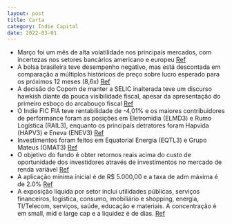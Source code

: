 ```yaml
---
layout: post
title: Carta
category: Indie Capital
date: 2022-03-01
---
```


- Março foi um mês de alta volatilidade nos principais mercados, com incertezas nos setores bancários americano e europeu
<a href="#" onclick="search_on_pdf('COMENTÁRIO MENSALCOMENTÁRIO MENSALCOMENTÁRIO MENSALO mês de março foi mais um mês dealtavolatil')">Ref</a>
- A bolsa brasileira teve desempenho negativo, mas está descontada em comparação a múltiplos históricos de preço sobre lucro esperado para os próximos 12 meses (8,6x)
<a href="#" onclick="search_on_pdf('refletiuemjuroslongos mais moderados.O efeito desse movimento nas bolsasemergentesfoipositivo')">Ref</a>
- A decisão do Copom de manter a SELIC inalterada teve um discurso hawkish diante da pouca visibilidade fiscal, apesar da apresentação do primeiro esboço do arcabouço fiscal
<a href="#" onclick="search_on_pdf('comparação a múltiplos históricos depreço sobre lucro esperado para ospróximos 12 meses (8,6x).No')">Ref</a>
- O Indie FIC FIA teve rentabilidade de -4,01% e os maiores contribuidores de performance foram as posições em Eletromidia (ELMD3) e Rumo Logística (RAIL3), enquanto os principais detratores foram Hapvida (HAPV3) e Eneva (ENEV3)
<a href="#" onclick="search_on_pdf('setoreseempresaspoderão ser impactados.O Indie FIC FIA encerrou o mês comrentabilidade de -4,01')">Ref</a>
- Investimentos foram feitos em Equatorial Energia (EQTL3) e Grupo Mateus (GMAT3)
<a href="#" onclick="search_on_pdf('Rumo Logística (RAIL3), enquanto osprincipais detratores foram Hapvida(HAPV3) e Eneva (ENEV3).Ao ')">Ref</a>
- O objetivo do fundo é obter retornos reais acima do custo de oportunidade dos investidores através de investimentos no mercado de renda variável
<a href="#" onclick="search_on_pdf('Exposição líquida por setor (média-mês)Objetivo do fundo: Obter retornos reais acima do custo de o')">Ref</a>
- A aplicação mínima inicial é de R$ 5.000,00 e a taxa de adm máxima é de 2.0%
<a href="#" onclick="search_on_pdf('Aplicação mínima inicial: R$ 5.000,00Cota de aplicação: D+1du (fechamento)Cota de resgate: D+30dc ')">Ref</a>
- A exposição líquida por setor inclui utilidades públicas, serviços financeiros, logística, consumo, imobiliário e shopping, energia, TI/Telecom, serviços, saúde, educação e materiais. A concentração é em small, mid e large cap e a liquidez é de dias.
<a href="#" onclick="search_on_pdf('Exposição líquida por setor (média-mês)Objetivo do fundo: Obter retornos reais acima do custo de o')">Ref</a>
